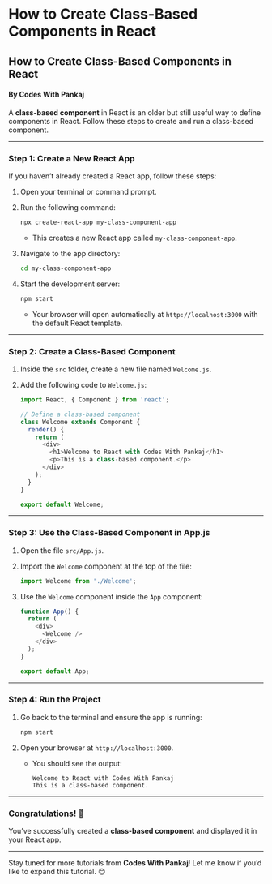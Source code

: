 # How to Create Class-Based Components in React

## **How to Create Class-Based Components in React**

#### **By Codes With Pankaj**

A **class-based component** in React is an older but still useful way to define components in React. Follow these steps to create and run a class-based component.

***

### **Step 1: Create a New React App**

If you haven’t already created a React app, follow these steps:

1. Open your terminal or command prompt.
2.  Run the following command:

    ```bash
    npx create-react-app my-class-component-app
    ```

    * This creates a new React app called `my-class-component-app`.
3.  Navigate to the app directory:

    ```bash
    cd my-class-component-app
    ```
4.  Start the development server:

    ```bash
    npm start
    ```

    * Your browser will open automatically at `http://localhost:3000` with the default React template.

***

### **Step 2: Create a Class-Based Component**

1. Inside the `src` folder, create a new file named `Welcome.js`.
2.  Add the following code to `Welcome.js`:

    ```javascript
    import React, { Component } from 'react';

    // Define a class-based component
    class Welcome extends Component {
      render() {
        return (
          <div>
            <h1>Welcome to React with Codes With Pankaj</h1>
            <p>This is a class-based component.</p>
          </div>
        );
      }
    }

    export default Welcome;
    ```

***

### **Step 3: Use the Class-Based Component in App.js**

1. Open the file `src/App.js`.
2.  Import the `Welcome` component at the top of the file:

    ```javascript
    import Welcome from './Welcome';
    ```
3.  Use the `Welcome` component inside the `App` component:

    ```javascript
    function App() {
      return (
        <div>
          <Welcome />
        </div>
      );
    }

    export default App;
    ```

***

### **Step 4: Run the Project**

1.  Go back to the terminal and ensure the app is running:

    ```bash
    npm start
    ```
2. Open your browser at `http://localhost:3000`.
   *   You should see the output:

       ```
       Welcome to React with Codes With Pankaj
       This is a class-based component.
       ```

***

### **Congratulations! 🎉**

You’ve successfully created a **class-based component** and displayed it in your React app.

***

Stay tuned for more tutorials from **Codes With Pankaj**! Let me know if you’d like to expand this tutorial. 😊
